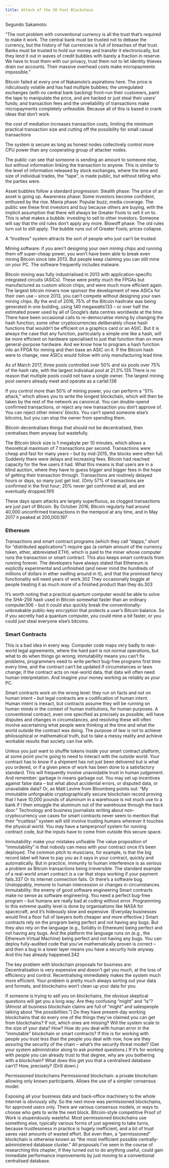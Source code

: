 ```yaml
---
title: Attack of the 50 Foot Blockchain
---
```


Segundo Sakamoto:

“The root problem with conventional currency is all the trust that’s required to make it work. The central bank must be trusted not to debase the currency, but the history of fiat currencies is full of breaches of that trust. Banks must be trusted to hold our money and transfer it electronically, but they lend it out in waves of credit bubbles with barely a fraction in reserve. We have to trust them with our privacy, trust them not to let identity thieves drain our accounts. Their massive overhead costs make micropayments impossible.”

Bitcoin failed at every one of Nakamoto’s aspirations here. The price is ridiculously volatile and has had multiple bubbles; the unregulated exchanges (with no central bank backing) front-run their customers, paint the tape to manipulate the price, and are hacked or just steal their users’ funds; and transaction fees and the unreliability of transactions make micropayments completely unfeasible. Because all of this is based in crank ideas that don’t work.

the cost of mediation increases transaction costs, limiting the
minimum practical transaction size and cutting off the possibility for small casual transactions

The system is secure as long as honest nodes collectively control more CPU power than any cooperating group of attacker nodes.

The public can see that someone is sending an amount to someone else, but without information linking the transaction to anyone. This is similar to the level of information released by stock exchanges, where the time and size of individual trades, the "tape", is made public, but without telling who the parties were.

Asset bubbles follow a standard progression:
Stealth phase: The price of an asset is going up.
Awareness phase: Some investors become confident, enthused by the rise.
Mania phase: Popular buzz; media coverage. The public see these first investors and buy because others are buying, with the implicit assumption that there will always be Greater Fools to sell it on to. This is what makes a bubble: investing to sell to other investors. Someone will say that the old rules don’t apply any more.
Blowoff phase: The old rules turn out to still apply. The bubble runs out of Greater Fools; prices collapse.

A “trustless” system attracts the sort of people who just can’t be trusted.

Mining software: if you aren’t designing your own mining chips and running them off super-cheap power, you won’t have been able to break even mining Bitcoin since late 2013. But people keep claiming you can still mine on your PC. The software frequently includes malware.

Bitcoin mining was fully industrialised in 2013 with application-specific integrated circuits (ASICs). These were pretty much the FPGAs but manufactured as custom silicon chips, and were much more efficient again. The largest bitcoin miners now sponsor the development of new ASICs for their own use – since 2013, you can’t compete without designing your own mining chips.
By the end of 2016, 75% of the Bitcoin hashrate was being generated in one building, using 140 megawatts133 – or over half the estimated power used by all of Google’s data centres worldwide at the time.
There have been occasional calls to re-democratise mining by changing the hash function; some other cryptocurrencies deliberately chose hash functions that wouldn’t be efficient on a graphics card or an ASIC. But it is always the case that any function, particularly a simple one like a hash, will be more efficient on hardware specialised to just that function than on more general-purpose hardware. And we know how to program a hash function into an FPGA for mining and then base an ASIC on it. If the Bitcoin hash were to change, new ASICs would follow with only manufacturing lead time.

As of March 2017, three pools controlled over 50% and six pools over 75% of the hash rate, with the largest individual pool at 21.3%.135 There is no reason that multiple pools could not have a single owner. The largest mining pool owners already meet and operate as a cartel.136

If you control more than 50% of mining power, you can perform a “51% attack,” which allows you to write the longest blockchain, which will then be taken by the rest of the network as canonical. You can double-spend confirmed transactions, or reject any new transaction you don’t approve of. You can reject other miners’ blocks. You can’t spend someone else’s bitcoins, but you can stop the owner from spending them.


Bitcoin decentralises things that should not be decentralised, then centralises them anyway but wastefully.


The Bitcoin block size is 1 megabyte per 10 minutes, which allows a theoretical maximum of 7 transactions per second. Transactions were cheap and fast for many years – but by mid-2015, the blocks were often full. Suddenly there were delays and increasing fees. Bitcoin had reached capacity for the few users it had.
What this means is that users are in a blind auction, where they have to guess bigger and bigger fees in the hope of getting their transaction through. Transactions are routinely delayed hours or days, so many just get lost. (Only 57% of transactions are confirmed in the first hour; 20% never get confirmed at all, and are eventually dropped.191)

These days spam attacks are largely superfluous, as clogged transactions are just part of Bitcoin. By October 2016, Bitcoin regularly had around 40,000 unconfirmed transactions in the mempool at any time, and in May 2017 it peaked at 200,000.197



### Ethereum

Transactions and smart contract programs (which they call “dapps,” short for “distributed applications”) require gas (a certain amount of the currency token, ether, abbreviated ETH), which is paid to the miner whose computer runs the transaction or smart contract. This also keeps smart contracts from running forever.
The developers have always stated that Ethereum is explicitly experimental and unfinished (and never mind the hundreds of millions of dollars in ether swilling around in it), and that the promised fancy functionality will need years of work.302 They occasionally boggle at people treating it as much more of a finished product than they do.303

It’s worth noting that a practical quantum computer would be able to solve the SHA-256 hash used in Bitcoin somewhat faster than an ordinary computer306 – but it could also quickly break the conventionally-unbreakable public-key encryption that protects a user’s Bitcoin balance. So if you secretly had a quantum computer, you could mine a bit faster, or you could just steal everyone else’s bitcoins.


### Smart Contracts
This is a bad idea in every way. Computer code maps very badly to real-world legal agreements, where the hard part is not normal operations, but what to do when things go wrong; immutability means you can’t fix problems, programmers need to write perfect bug-free programs first time every time, and the contract can’t be updated if circumstances or laws change; if the contract acts on real-world data, that data will often need human interpretation. And imagine your money working as reliably as your PC.

Smart contracts work on the wrong level: they run on facts and not on human intent – but legal contracts are a codification of human intent. Human intent is inexact, but contracts assume they will be running on human minds in the context of human institutions, for human purposes.
A conventional contract, even one specified as precisely as possible, will have disputes and changes in circumstances, and resolving these will often involve ascertaining what people were thinking at the time and what the world outside the contract was doing. The purpose of law is not to achieve philosophical or mathematical truth, but to take a messy reality and achieve workable results that society can live with.

Unless you just want to shuffle tokens inside your smart contract platform, at some point you’re going to need to interact with the outside world. Your contract has to know if a shipment has not just been delivered but is what you ordered, or if a given piece of work has been done to a satisfactory standard. This will frequently involve unavoidable trust in human judgement.
And remember: garbage in means garbage out. You may set up incentives against false data – but what about accidental errors, or disputed data, or unavailable data? Or, as Matt Levine from Bloomberg points out: “My immutable unforgeable cryptographically secure blockchain record proving that I have 10,000 pounds of aluminum in a warehouse is not much use to a bank if I then smuggle the aluminum out of the warehouse through the back door.”
Technology and business journalists writing about non-cryptocurrency use cases for smart contracts never seem to mention that their “trustless” system will still involve trusting humans wherever it touches the physical world. You may have a tamperproof system for running contract code, but the inputs have to come from outside this secure space.

Immutability: make your mistakes unfixable
The value proposition of “immutability” is that nobody can mess with your contract once it’s been deployed. The common pitch to musicians, for example, is that the big record label will have to pay you as it says in your contract, quickly and automatically.
But in practice, immunity to human interference is as serious a problem as Bitcoin transactions being irreversible. The standard example of a real-world smart contract is a car that stops working if your payment fails.337 Or its Internet connection fails. Or there’s a software bug. Unstoppably, immune to human intercession or changes in circumstances.
Immutability: the enemy of good software engineering
Smart contracts make no sense as software engineering. You need a perfect bug-free program – but humans are really bad at coding without error. Programming to this extreme quality level is done by organisations like NASA for spacecraft, and it’s hideously slow and expensive. (Everyday businesses would find a floor full of lawyers both cheaper and more effective.)
Smart contracts rely on the program being perfect and not having any bugs. But they also rely on the language (e.g., Solidity in Ethereum) being perfect and not having any bugs. And the platform the language runs on (e.g., the Ethereum Virtual Machine) being perfect and not having any bugs. You can deploy fully-audited code that you’ve mathematically proven is correct – and then a bug in a lower layer means you have a security hole anyway. And this has already happened.342


The key problem with blockchain proposals for business are:
Decentralisation is very expensive and doesn’t get you much, at the loss of efficiency and control. Recentralising immediately makes the system much more efficient.
Your problem is pretty much always sorting out your data and formats, and blockchains won’t clean up your data for you.


If someone is trying to sell you on blockchains, the obvious skeptical questions will get you a long way:
Are they confusing “might” and “is”? (Almost all business blockchain claims are full of “might” and salespeople talking about “the possibilities.”) Do they have present-day working blockchains that do every one of the things they’ve claimed you can get from blockchains? If not, which ones are missing?
Will the system scale to the size of your data? How?
How do you deal with human error in the “immutable” blockchain or smart contracts?
If this is for working with people you trust less than the people you deal with now, how are they assuring the security of the chain – what’s the security threat model? (Get your system administrator along to ask pointed questions.)
If it’s for working with people you can already trust to that degree, why are you bothering with a blockchain?
What does this get you that a centralised database can’t? How, precisely? (Drill down.)


Permissioned blockchains
Permissioned blockchain: a private blockchain allowing only known participants. Allows the use of a simpler consensus model.



Exposing all your business data and back-office machinery to the whole Internet is obviously silly. So the next move was permissioned blockchains, for approved users only.
There are various consensus models, or ways to choose who gets to write the next block. Bitcoin-style competitive Proof of Work is stupendously wasteful. Most permissioned blockchains use something else, typically various forms of just agreeing to take turns, because trustlessness in practice is hugely inefficient, and a bit of trust saves vast amounts of wasted effort.
But even then, a “permissioned” blockchain is otherwise known as “the most inefficient possible centrally-administered database cluster.” All proposals I’ve seen in the course of researching this chapter, if they turned out to do anything useful, could gain immediate performance improvements by just moving to a conventional centralised database.


